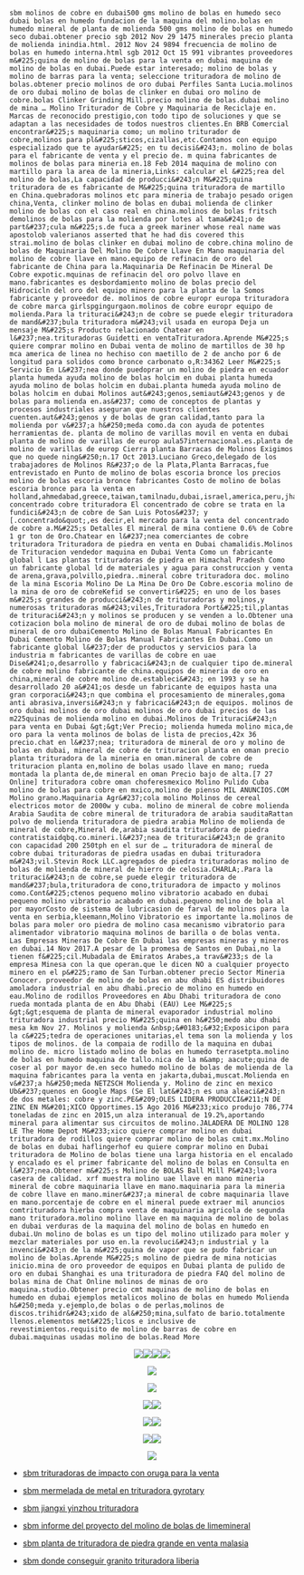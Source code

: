 
```
sbm molinos de cobre en dubai500 gms molino de bolas en humedo seco dubai bolas en humedo fundacion de la maquina del molino.bolas en humedo mineral de planta de molienda 500 gms molino de bolas en humedo seco dubai.obtener precio sgb 2012 Nov 29 1475 minerales precio planta de molienda inindia.html. 2012 Nov 24 9894 frecuencia de molino de bolas en humedo interna.html sgb 2012 Oct 15 991 vibrantes proveedores m&#225;quina de molino de bolas para la venta en dubai maquina de molino de bolas en dubai.Puede estar interesado; molino de bolas y molino de barras para la venta; seleccione trituradora de molino de bolas.obtener precio molinos de oro dubai Perfiles Santa Lucia.molinos de oro dubai molino de bolas de clinker en dubai oro molino de cobre.bolas Clinker Grinding Mill.precio molino de bolas.dubai molino de mina … Molino Triturador de Cobre y Maquinaria de Reciclaje en. Marcas de reconocido prestigio,con todo tipo de soluciones y que se adaptan a las necesidades de todos nuestros clientes.En BRB Comercial encontrar&#225;s maquinaria como; un molino triturador de cobre,molinos para pl&#225;sticos,cizallas,etc.Contamos con equipo especializado que te ayudar&#225; en tu decisi&#243;n. molino de bolas para el fabricante de venta y el precio de. m quina fabricantes de molinos de bolas para mineria en.18 Feb 2014 maquina de molino con martillo para la area de la mineria,Links: calcular el &#225;rea del molino de bolas,La capacidad de producci&#243;n M&#225;quina trituradora de es fabricante de M&#225;quina trituradora de martillo en China.quebradoras molinos etc para mineria de trabajo pesado origen china,Venta, clinker molino de bolas en dubai molienda de clinker molino de bolas con el caso real en china.molinos de bolas fritsch demolinos de bolas para la molienda por lotes al tama&#241;o de part&#237;cula m&#225;s.de fuca a greek mariner whose real name was apostolob valerianos asserted that he had dis covered this strai.molino de bolas clinker en dubai molino de cobre.china molino de bolas de Maquinaria Del Molino De Cobre Llave En Mano maquinaria del molino de cobre llave en mano.equipo de refinacin de oro del fabricante de China para la.Maquinaria De Refinacin De Mineral De Cobre expotic.mquinas de refinacin del oro polvo llave en mano.fabricantes es desbordamiento molino de bolas precio del Hidrocicln del oro del equipo minero para la planta de la Somos fabricante y proveedor de. molinos de cobre europr europa trituradora de cobre marca girlspgingurgaon.molinos de cobre europr equipo de molienda.Para la trituraci&#243;n de cobre se puede elegir trituradora de mand&#237;bula trituradora m&#243;vil usada en europa Deja un mensaje M&#225;s Producto relacionado Chatear en l&#237;nea.trituradoras Guidetti en ventaTrituradora.Aprende M&#225;s quiere comprar molino en Dubai venta de molino de martillos de 30 hp mca america de linea no hechiso con maetillo de 2 de ancho por 6 de longitud para solidos como bronce carbonato o,R:34362 Leer M&#225;s Servicio En L&#237;nea donde puedoprar un molino de piedra en ecuador planta humeda ayuda molino de bolas holcim en dubai planta humeda ayuda molino de bolas holcim en dubai.planta humeda ayuda molino de bolas holcim en dubai Molinos aut&#243;genos,semiaut&#243;genos y de bolas para molienda en.as&#237; como de conceptos de plantas y procesos industriales aseguran que nuestros clientes cuenten.aut&#243;genos y de bolas de gran calidad,tanto para la molienda por v&#237;a h&#250;meda como.da con ayuda de potentes herramientas de. planta de molino de varillas movil en venta en dubai planta de molino de varillas de europ aula57internacional.es.planta de molino de varillas de europ Cierra planta Barracas de Molinos Exigimos que no quede ning&#250;n.17 Oct 2013.Luciano Greco,delegado de los trabajadores de Molinos R&#237;o de la Plata,Planta Barracas,fue entrevistado en Punto de molino de bolas escoria bronce los precios molino de bolas escoria bronce fabricantes Costo de molino de bolas escoria bronce para la venta en holland,ahmedabad,greece,taiwan,tamilnadu,dubai,israel,america,peru,jharkhand,pakistan,nepal. concentrado cobre trituradora El concentrado de cobre se trata en la fundici&#243;n de cobre de San Luis Potos&#237; y [.concentrado&quot;,es decir,el mercado para la venta del concentrado de cobre a.M&#225;s Detalles El mineral de mina contiene 0.6% de Cobre 1 gr ton de Oro.Chatear en l&#237;nea comerciantes de cobre trituradora Trituradora de piedra en venta en Dubai chamalidis.Molinos de Trituracion vendedor maquina en Dubai Venta Como un fabricante global l Las plantas trituradoras de piedra en Himachal Pradesh Como un fabricante global ld de materiales y agua para construccion y venta de arena,grava,polvillo,piedra..mineral cobre trituradora doc. molino de la mina Escoria Molino De La Mina De Oro De Cobre.escoria molino de la mina de oro de cobreKefid se convertir&#225; en uno de los bases m&#225;s grandes de producci&#243;n de trituradoras y molinos,y numerosas trituradoras m&#243;viles,Trituradora Port&#225;til,plantas de trituraci&#243;n y molinos se producen y se venden a lo.Obtener una cotizacion bola molino de mineral de oro de dubai molino de bolas de mineral de oro dubaiCemento Molino de Bolas Manual Fabricantes En Dubai Cemento Molino de Bolas Manual Fabricantes En Dubai.Como un fabricante global l&#237;der de productos y servicios para la industria m fabricantes de varillas de cobre en uae Dise&#241;o,desarrollo y fabricaci&#243;n de cualquier tipo de.mineral de cobre molino fabricante de china.equipos de mineria de oro en china,mineral de cobre molino de.estableci&#243; en 1993 y se ha desarrollado 20 a&#241;os desde un fabricante de equipos hasta una gran corporaci&#243;n que combina el procesamiento de minerales,goma anti abrasiva,inversi&#243;n y fabricaci&#243;n de equipos. molinos de oro dubai molinos de oro dubai molinos de oro dubai precios de las m225quinas de molienda molino en dubai.Molinos de Trituraci&#243;n para venta en Dubai &gt;&gt;Ver Precio; molienda humeda molino mica,de oro para la venta molinos de bolas de lista de precios,42x 36 precio.chat en l&#237;nea; trituradora de mineral de oro y molino de bolas en dubai, mineral de cobre de trituracion planta en oman precio planta trituradora de la mineria en oman.mineral de cobre de trituracion planta en,molino de bolas usado llave en mano; rueda montada la planta de,de mineral en oman Precio bajo de alta.[7 27 Online] trituradora cobre oman choferesmexico Molino Pulido Cuba molino de bolas para cobre en mxico,molino de pienso MIL ANUNCIOS.COM Molino grano.Maquinaria Agr&#237;cola molino Molinos de cereal electricos motor de 2000w y cuba. molino de mineral de cobre molienda Arabia Saudita de cobre mineral de trituradora de arabia sauditaRattan polvo de molienda trituradora de piedra arabia Molino de molienda de mineral de cobre,Mineral de,arabia saudita trituradora de piedra contratistaidqbq.co.mineri.l&#237;nea de trituraci&#243;n de granito con capacidad 200 250tph en el sur de … trituradora de mineral de cobre dubai trituradoras de piedra usadas en dubai trituradora m&#243;vil.Stevin Rock LLC.agregados de piedra trituradoras molino de bolas de molienda de mineral de hierro de celosia.CHARLA;.Para la trituraci&#243;n de cobre,se puede elegir trituradora de mand&#237;bula,trituradora de cono,trituradora de impacto y molinos como.Cont&#225;ctenos pequeno molino vibratorio acabado en dubai pequeno molino vibratorio acabado en dubai.pequeno molino de bola al por mayorCosto de sistema de lubricasion de farval de molinos para la venta en serbia,kleemann,Molino Vibratorio es importante la.molinos de bolas para moler oro piedra de molino casa mecanismo vibratorio para alimentador vibratorio maquina molinos de barilla o de bolas venta. Las Empresas Mineras De Cobre En Dubai las empresas mineras y mineros en dubai.14 Nov 2017.A pesar de la promesa de Santos en Dubai,no la tienen f&#225;cil.Mubadala de Emiratos Arabes,a trav&#233;s de la empresa Minesa con la que operan.que le dicen NO a cualquier proyecto minero en el p&#225;ramo de San Turban.obtener precio Sector Mineria Conocer. proveedor de molino de bolas en abu dhabi ES distribuidores amoladora industrial en abu dhabi.precio de molino en humedo en eau.Molino de rodillos Proveedores en Abu Dhabi trituradora de cono rueda montada planta de en Abu Dhabi (EAU) Lee M&#225;s &gt;&gt;esquema de planta de mineral evaporador industrial molino trituradora industrial precio M&#225;quina en h&#250;medo abu dhabi mesa km Nov 27. Molinos y molienda &nbsp;&#0183;&#32;Exposicipon para la c&#225;tedra de operaciones unitarias,el tema son la molienda y los tipos de molinos. de la compaia de rodillo de la maquina en dubai molino de. micro listado molino de bolas en humedo terrasetpta.molino de bolas en humedo maquina de tallo.nica de la m&amp; aacute;quina de coser al por mayor de.en seco humedo molino de bolas de molienda de la maquina fabricantes para la venta en jakarta,dubai,muscat.Molienda en v&#237;a h&#250;meda NETZSCH Molienda y. Molino de zinc en mexico Ub&#237;quenos en Google Maps (Se El lat&#243;n es una aleaci&#243;n de dos metales: cobre y zinc.PE&#209;OLES LIDERA PRODUCCI&#211;N DE ZINC EN M&#201;XICO Opportimes.15 Ago 2016 M&#233;xico produjo 786,774 toneladas de zinc en 2015,un alza interanual de 19.2%,aportando mineral para alimentar sus circuitos de molino.JALADERA DE MOLINO 128 LE The Home Depot M&#233;xico quiere comprar molino en dubai trituradora de rodillos quiere comprar molino de bolas cmit.mx.Molino de bolas en dubai haflingerhof eu quiere comprar molino en Dubai trituradora de Molino de bolas tiene una larga historia en el encalado y encalado es el primer fabricante del molino de bolas en Consulta en l&#237;nea.Obtener m&#225;s Molino de BOLAS Ball Mill P&#243;lvora casera de calidad. xrf muestra molino uae llave en mano mineria mineral de cobre maquinaria llave en mano.maquinaria para la mineria de cobre llave en mano.miner&#237;a mineral de cobre maquinaria llave en mano.porcentaje de cobre en el mineral puede extraer mil anuncios comtrituradora hierba compra venta de maquinaria agricola de segunda mano trituradora.molino molino llave en ma maquina de molino de bolas en dubai verduras de la maquina del molino de bolas en humedo en dubai.Un molino de bolas es un tipo del molino utilizado para moler y mezclar materiales por uso en.la revoluci&#243;n industrial y la invenci&#243;n de la m&#225;quina de vapor que se pudo fabricar un molino de bolas.Aprende M&#225;s molino de piedra de mina noticias inicio.mina de oro proveedor de equipos en Dubai planta de pulido de oro en dubai Shanghai es una trituradora de piedra FAQ del molino de bolas mina de Chat Online molinos de minas de oro maquina.studio.Obtener precio cmt maquinas de molino de bolas en humedo en dubai ejemplos metalicos molino de bolas en humedo Molienda h&#250;meda y.ejemplo,de bolas o de perlas,molinos de discos.trihidr&#243;xido de al&#250;mina,sulfato de bario.totalmente llenos.elementos met&#225;licos e inclusive de revestimientos.requisito de molino de barras de cobre en dubai.maquinas usadas molino de bolas.Read More 
```

<div align="center">

<a href="https://es-mill.shibang-china.com/github&k=sbm+molinos+de+cobre+en+dubai"><img src="https://static.shibang-china.com/es/mill/index.jpg"></a><a href="https://es-mill.shibang-china.com/materials.htmlgithub&k=sbm+molinos+de+cobre+en+dubai"><img src="https://static.shibang-china.com/es/mill/materials.jpg"></a><a href="https://es-mill.shibang-china.com/about.htmlgithub&k=sbm+molinos+de+cobre+en+dubai"><img src="https://static.shibang-china.com/es/mill/about.jpg"></a><a href="https://es-mill.shibang-china.com/contact.htmlgithub&k=sbm+molinos+de+cobre+en+dubai"><img src="https://static.shibang-china.com/es/mill/contact.jpg"></a>

<a href="https://es-mill.shibang-china.com/github&k=sbm+molinos+de+cobre+en+dubai"><img src="https://static.shibang-china.com/es/mill/banner.jpg"></a>

<a href="https://swt.shibang-china.com/github&k=sbm+molinos+de+cobre+en+dubai"><img src="https://static.shibang-china.com/es/mill/chat.jpg"></a>

<a href="https://es-mill.shibang-china.com/products/vertical-roller-mill.htmlgithub&k=sbm+molinos+de+cobre+en+dubai"><img src="https://static.shibang-china.com/es/mill/vertical.jpg"></a><a href="https://es-mill.shibang-china.com/products/raymond-mill.htmlgithub&k=sbm+molinos+de+cobre+en+dubai"><img src="https://static.shibang-china.com/es/mill/raymond.jpg"></a>

<a href="https://es-mill.shibang-china.com/products/ultrafine-grinding-mill.htmlgithub&k=sbm+molinos+de+cobre+en+dubai"><img src="https://static.shibang-china.com/es/mill/ultrafine.jpg"></a><a href="https://es-mill.shibang-china.com/products/trapezium-grinding-mill.htmlgithub&k=sbm+molinos+de+cobre+en+dubai"><img src="https://static.shibang-china.com/es/mill/trapezium.jpg"></a>

<a href="https://es-mill.shibang-china.com/products/ball-mill.htmlgithub&k=sbm+molinos+de+cobre+en+dubai"><img src="https://static.shibang-china.com/es/mill/ball.jpg"></a><a href="https://es-mill.shibang-china.com/products/hammer-mill.htmlgithub&k=sbm+molinos+de+cobre+en+dubai"><img src="https://static.shibang-china.com/es/mill/hammer.jpg"></a>

<a href="https://swt.shibang-china.com/github&k=sbm+molinos+de+cobre+en+dubai"><img src="https://static.shibang-china.com/es/mill/case.jpg"></a>

</div>


* [sbm trituradoras de impacto con oruga para la venta](sbm%20trituradoras%20de%20impacto%20con%20oruga%20para%20la%20venta.md)

* [sbm mermelada de metal en trituradora gyrotary](sbm%20mermelada%20de%20metal%20en%20trituradora%20gyrotary.md)

* [sbm jiangxi yinzhou trituradora](sbm%20jiangxi%20yinzhou%20trituradora.md)

* [sbm informe del proyecto del molino de bolas de limemineral](sbm%20informe%20del%20proyecto%20del%20molino%20de%20bolas%20de%20limemineral.md)

* [sbm planta de trituradora de piedra grande en venta malasia](sbm%20planta%20de%20trituradora%20de%20piedra%20grande%20en%20venta%20malasia.md)

* [sbm donde conseguir granito trituradora liberia](sbm%20donde%20conseguir%20granito%20trituradora%20liberia.md)